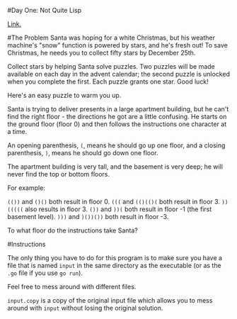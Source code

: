 #Day One: Not Quite Lisp

[Link.](http://adventofcode.com/day/1)

#The Problem
Santa was hoping for a white Christmas, but his weather machine's "snow" function is powered by stars, and he's fresh out! To save Christmas, he needs you to collect fifty stars by December 25th.

Collect stars by helping Santa solve puzzles. Two puzzles will be made available on each day in the advent calendar; the second puzzle is unlocked when you complete the first. Each puzzle grants one star. Good luck!

Here's an easy puzzle to warm you up.

Santa is trying to deliver presents in a large apartment building, but he can't find the right floor - the directions he got are a little confusing. He starts on the ground floor (floor 0) and then follows the instructions one character at a time.

An opening parenthesis, `(`, means he should go up one floor, and a closing parenthesis, `)`, means he should go down one floor.

The apartment building is very tall, and the basement is very deep; he will never find the top or bottom floors.

For example:

`(())` and `()()` both result in floor 0.
`(((` and `(()(()(` both result in floor 3.
`))(((((` also results in floor 3.
`())` and `))(` both result in floor -1 (the first basement level).
`)))` and `)())())` both result in floor -3.

To what floor do the instructions take Santa?

#Instructions

The only thing you have to do for this program is to make sure you have a file that is named `input` in the same directory as the executable (or as the `.go` file if you use `go run`).

Feel free to mess around with different files.

`input.copy` is a copy of the original input file which allows you to mess around with `input` without losing the original solution.
